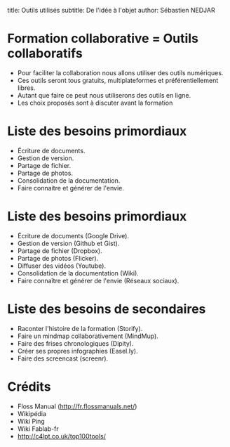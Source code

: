 title: Outils utilisés
subtitle: De l'idée à l'objet
author: Sébastien NEDJAR

# Formation collaborative = Outils collaboratifs
- Pour faciliter la collaboration nous allons utiliser des outils  numériques.
- Ces outils seront tous gratuits, multiplateformes et préférentiellement libres.
- Autant que faire ce peut nous utiliserons des outils en ligne.
- Les choix proposés sont à discuter avant la formation

# Liste des besoins primordiaux 
- Écriture de documents.
- Gestion de version.
- Partage de fichier.
- Partage de photos.
- Consolidation de la documentation.
- Faire connaitre et générer de l'envie.

# Liste des besoins primordiaux 
- Écriture de documents (Google Drive).
- Gestion de version (Github et Gist).
- Partage de fichier (Dropbox).
- Partage de photos (Flicker).
- Diffuser des vidéos (Youtube).
- Consolidation de la documentation (Wiki).
- Faire connaître et générer de l'envie (Réseaux sociaux).

# Liste des besoins de secondaires
- Raconter l'histoire de la formation (Storify).
- Faire un mindmap collaborativement (MindMup).
- Faire des frises chronologiques (Dipity).
- Créer ses propres infographies (Easel.ly).
- Faire des screencast (screenr).

# Crédits
- Floss Manual (http://fr.flossmanuals.net/)
- Wikipédia
- Wiki Ping
- Wiki Fablab-fr
- http://c4lpt.co.uk/top100tools/
